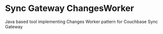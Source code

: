 # Sync Gateway ChangesWorker
Java based tool implementing Changes Worker pattern for Couchbase Sync Gateway
